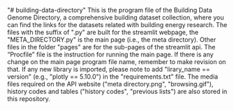"# building-data-directory"
This is the program file of the Building Data Genome Directory, a comprehensive building dataset collection, where you can find the links for the datasets related with building energy research.
The files with the suffix of ".py" are built for the streamlit webpage, the "META_DIRECTORY.py" is the main page (i.e., the meta directory). Other files in the folder "pages" are for the sub-pages of the streamlit api.
The “Procfile” file is the instruction for running the main page. If there is any change on the main page program file name, remember to make revision on that.
If any new library is imported, please note to add "lirary_name == version" (e.g., "plotly == 5.10.0") in the "requirements.txt" file.
The media files required on the API website ("meta directory.png", "browsing.gif"), history codes and tables ("history codes", "previous lists") are also stored in this repository.
